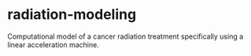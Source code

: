 # radiation-modeling
Computational model of a cancer radiation treatment specifically using a linear acceleration machine. 
